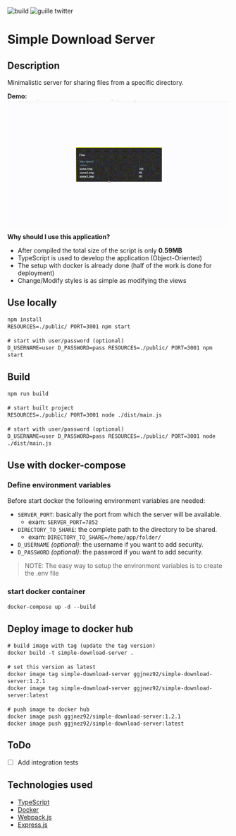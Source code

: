 ![build](https://github.com/wil92/download_server/actions/workflows/node.js.yml/badge.svg?branch=master)
![guille twitter](https://img.shields.io/twitter/url?label=ggjnez92&logo=twitter&url=https%3A%2F%2Ftwitter.com%2Fggjnez92)

# Simple Download Server

## Description

Minimalistic server for sharing files from a specific directory.

**Demo:**
![](./extra/download-presentation.GIF)

**Why should I use this application?**

- After compiled the total size of the script is only **0.59MB**
- TypeScript is used to develop the application (Object-Oriented)
- The setup with docker is already done (half of the work is done for deployment)
- Change/Modify styles is as simple as modifying the views

## Use locally

```shell
npm install
RESOURCES=./public/ PORT=3001 npm start

# start with user/password (optional)
D_USERNAME=user D_PASSWORD=pass RESOURCES=./public/ PORT=3001 npm start
```

## Build

```shell
npm run build

# start built project
RESOURCES=./public/ PORT=3001 node ./dist/main.js

# start with user/password (optional)
D_USERNAME=user D_PASSWORD=pass RESOURCES=./public/ PORT=3001 node ./dist/main.js
```

## Use with docker-compose

### Define environment variables

Before start docker the following environment variables are needed:

- `SERVER_PORT`: basically the port from which the server will be available.
    - exam: `SERVER_PORT=7852`
- `DIRECTORY_TO_SHARE`: the complete path to the directory to be shared.
    - exam: `DIRECTORY_TO_SHARE=/home/app/folder/` 
- `D_USERNAME` *(optional)*: the username if you want to add security.
- `D_PASSWORD` *(optional)*: the password if you want to add security.

> NOTE: The easy way to setup the environment variables is to create the .env file

### start docker container
```shell
docker-compose up -d --build
```

## Deploy image to docker hub

```shell
# build image with tag (update the tag version)
docker build -t simple-download-server .

# set this version as latest
docker image tag simple-download-server ggjnez92/simple-download-server:1.2.1
docker image tag simple-download-server ggjnez92/simple-download-server:latest

# push image to docker hub
docker image push ggjnez92/simple-download-server:1.2.1
docker image push ggjnez92/simple-download-server:latest
```

## ToDo

- [ ] Add integration tests

## Technologies used

- [TypeScript](https://www.typescriptlang.org/)
- [Docker](https://www.docker.com/)
- [Webpack.js](https://webpack.js.org/)
- [Express.js](https://expressjs.com/)
